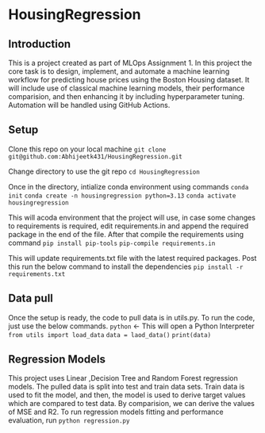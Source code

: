 # HousingRegression

## Introduction
This is a project created as part of MLOps Assignment 1. In this project the core task is to design, implement, and automate a machine learning workflow for predicting house prices using the Boston Housing dataset. It will include use of classical machine learning models, their performance comparision, and then enhancing it by including hyperparameter tuning. Automation will be handled using GitHub Actions.

## Setup
Clone this repo on your local machine
`git clone git@github.com:Abhijeetk431/HousingRegression.git`

Change directory to use the git repo
`cd HousingRegression`

Once in the directory, intialize conda environment using commands
`conda init`
`conda create -n housingregression python=3.13`
`conda activate housingregression`

This will acoda environment that the project will use, in case some changes to requirements is required, edit requirements.in and append the required package in the end of the file. After that compile the requirements using command
`pip install pip-tools`
`pip-compile requirements.in`

This will update requirements.txt file with the latest required packages. Post this run the below command to install the dependencies
`pip install -r requirements.txt`

## Data pull
Once the setup is ready, the code to pull data is in utils.py. To run the code, just use the below commands.
`python` <- This will open a Python Interpreter
`from utils import load_data`
`data = laod_data()`
`print(data)`

## Regression Models
This project uses Linear ,Decision Tree and Random Forest regression models. The pulled data is split into test and train data sets. Train data is used to fit the model, and then, the model is used to derive target values which are compared to test data. By comparision, we can derive the values of MSE and R2. To run regression models fitting and performance evaluation, run
`python regression.py`

##